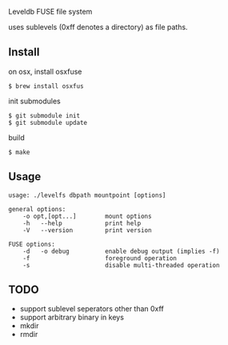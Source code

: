 
Leveldb FUSE file system

uses sublevels (0xff denotes a directory) as file paths.

## Install

on osx, install osxfuse
```
$ brew install osxfus
```

init submodules
```
$ git submodule init
$ git submodule update
```

build
```
$ make
```

## Usage

```
usage: ./levelfs dbpath mountpoint [options]

general options:
    -o opt,[opt...]        mount options
    -h   --help            print help
    -V   --version         print version

FUSE options:
    -d   -o debug          enable debug output (implies -f)
    -f                     foreground operation
    -s                     disable multi-threaded operation
```

## TODO

- support sublevel seperators other than 0xff
- support arbitrary binary in keys
- mkdir
- rmdir
